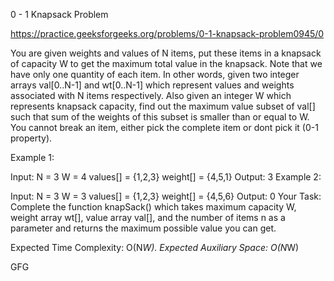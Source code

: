 0 - 1 Knapsack Problem

https://practice.geeksforgeeks.org/problems/0-1-knapsack-problem0945/0

You are given weights and values of N items, put these items in a knapsack of capacity W to get the maximum total value in the knapsack. Note that we have only one quantity of each item.
In other words, given two integer arrays val[0..N-1] and wt[0..N-1] which represent values and weights associated with N items respectively. Also given an integer W which represents knapsack capacity, find out the maximum value subset of val[] such that sum of the weights of this subset is smaller than or equal to W. You cannot break an item, either pick the complete item or dont pick it (0-1 property).

Example 1:

Input:
N = 3
W = 4
values[] = {1,2,3}
weight[] = {4,5,1}
Output: 3
Example 2:

Input:
N = 3
W = 3
values[] = {1,2,3}
weight[] = {4,5,6}
Output: 0
Your Task:
Complete the function knapSack() which takes maximum capacity W, weight array wt[], value array val[], and the number of items n as a parameter and returns the maximum possible value you can get.

Expected Time Complexity: O(N*W).
Expected Auxiliary Space: O(N*W)





GFG


